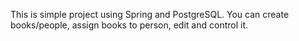 This is simple project using Spring and PostgreSQL.
You can create books/people, assign books to person, edit and control it.
